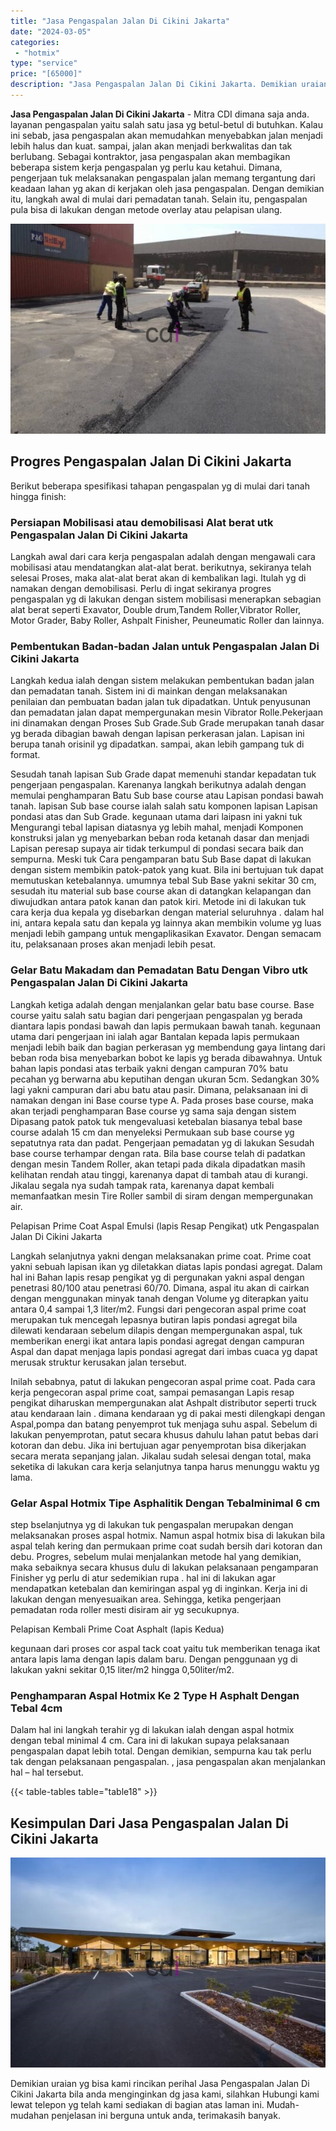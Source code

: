 ```yaml
---
title: "Jasa Pengaspalan Jalan Di Cikini Jakarta"
date: "2024-03-05"
categories:
 - "hotmix"
type: "service"
price: "[65000]"
description: "Jasa Pengaspalan Jalan Di Cikini Jakarta. Demikian uraian yg bisa kami rincikan perihal Jasa Pengaspalan Jalan Di Cikini Jakarta bila anda menginginkan dg ja..."
---
```


**Jasa Pengaspalan Jalan Di Cikini Jakarta** - Mitra CDI dimana saja anda. layanan pengaspalan yaitu salah satu jasa yg betul-betul di butuhkan. Kalau ini sebab, jasa pengaspalan akan memudahkan menyebabkan jalan menjadi lebih halus dan kuat. sampai, jalan akan menjadi berkwalitas dan tak berlubang. Sebagai kontraktor, jasa pengaspalan akan membagikan beberapa sistem kerja pengaspalan yg perlu kau ketahui. Dimana, pengerjaan tuk melaksanakan pengaspalan jalan memang tergantung dari keadaan lahan yg akan di kerjakan oleh jasa pengaspalan. Dengan demikian itu, langkah awal di mulai dari pemadatan tanah. Selain itu, pengaspalan pula bisa di lakukan dengan metode overlay atau pelapisan ulang.

![Jasa Pengaspalan Jalan Di Cikini Jakarta](/images/hotmix/jasa-hotmix-aspal-15.jpg)

## Progres Pengaspalan Jalan Di Cikini Jakarta

Berikut beberapa spesifikasi tahapan pengaspalan yg di mulai dari tanah hingga finish:

### Persiapan Mobilisasi atau demobilisasi Alat berat utk Pengaspalan Jalan Di Cikini Jakarta

Langkah awal dari cara kerja pengaspalan adalah dengan mengawali cara mobilisasi atau mendatangkan alat-alat berat. berikutnya, sekiranya telah selesai Proses, maka alat-alat berat akan di kembalikan lagi. Itulah yg di namakan dengan demobilisasi. Perlu di ingat sekiranya progres pengaspalan yg di lakukan dengan sistem mobilisasi menerapkan sebagian alat berat seperti Exavator, Double drum,Tandem Roller,Vibrator Roller, Motor Grader, Baby Roller, Ashpalt Finisher, Peuneumatic Roller dan lainnya.

### Pembentukan Badan-badan Jalan untuk Pengaspalan Jalan Di Cikini Jakarta

Langkah kedua ialah dengan sistem melakukan pembentukan badan jalan dan pemadatan tanah. Sistem ini di mainkan dengan melaksanakan penilaian dan pembuatan badan jalan tuk dipadatkan. Untuk penyusunan dan pemadatan jalan dapat mempergunakan mesin Vibrator Rolle.Pekerjaan ini dinamakan dengan Proses Sub Grade.Sub Grade merupakan tanah dasar yg berada dibagian bawah dengan lapisan perkerasan jalan. Lapisan ini berupa tanah orisinil yg dipadatkan. sampai, akan lebih gampang tuk di format.

Sesudah tanah lapisan Sub Grade dapat memenuhi standar kepadatan tuk pengerjaan pengaspalan. Karenanya langkah berikutnya adalah dengan memulai penghamparan Batu Sub base course atau Lapisan pondasi bawah tanah. lapisan Sub base course ialah salah satu komponen lapisan Lapisan pondasi atas dan Sub Grade. kegunaan utama dari laipasn ini yakni tuk Mengurangi tebal lapisan diatasnya yg lebih mahal, menjadi Komponen konstruksi jalan yg menyebarkan beban roda ketanah dasar dan menjadi Lapisan peresap supaya air tidak terkumpul di pondasi secara baik dan sempurna. Meski tuk Cara pengamparan batu Sub Base dapat di lakukan dengan sistem membikin patok-patok yang kuat. Bila ini bertujuan tuk dapat memutuskan ketebalannya. umumnya tebal Sub Base yakni sekitar 30 cm, sesudah itu material sub base course akan di datangkan kelapangan dan diwujudkan antara patok kanan dan patok kiri. Metode ini di lakukan tuk cara kerja dua kepala yg disebarkan dengan material seluruhnya . dalam hal ini, antara kepala satu dan kepala yg lainnya akan membikin volume yg luas menjadi lebih gampang untuk mengaplikasikan Exavator. Dengan semacam itu, pelaksanaan proses akan menjadi lebih pesat.

### Gelar Batu Makadam dan Pemadatan Batu Dengan Vibro utk Pengaspalan Jalan Di Cikini Jakarta

Langkah ketiga adalah dengan menjalankan gelar batu base course. Base course yaitu salah satu bagian dari pengerjaan pengaspalan yg berada diantara lapis pondasi bawah dan lapis permukaan bawah tanah. kegunaan utama dari pengerjaan ini ialah agar Bantalan kepada lapis permukaan menjadi lebih baik dan bagian perkerasan yg membendung gaya lintang dari beban roda bisa menyebarkan bobot ke lapis yg berada dibawahnya. Untuk bahan lapis pondasi atas terbaik yakni dengan campuran 70% batu pecahan yg berwarna abu keputihan dengan ukuran 5cm. Sedangkan 30% lagi yakni campuran dari abu batu atau pasir. Dimana, pelaksanaan ini di namakan dengan ini Base course type A. Pada proses base course, maka akan terjadi penghamparan Base course yg sama saja dengan sistem Dipasang patok patok tuk mengevaluasi ketebalan biasanya tebal base course adalah 15 cm dan menyeleksi Permukaan sub base course yg sepatutnya rata dan padat. Pengerjaan pemadatan yg di lakukan Sesudah base course terhampar dengan rata. Bila base course telah di padatkan dengan mesin Tandem Roller, akan tetapi pada dikala dipadatkan masih kelihatan rendah atau tinggi, karenanya dapat di tambah atau di kurangi. Jikalau segala nya sudah tampak rata, karenanya dapat kembali memanfaatkan mesin Tire Roller sambil di siram dengan mempergunakan air.

Pelapisan Prime Coat Aspal Emulsi (lapis Resap Pengikat) utk Pengaspalan Jalan Di Cikini Jakarta

Langkah selanjutnya yakni dengan melaksanakan prime coat. Prime coat yakni sebuah lapisan ikan yg diletakkan diatas lapis pondasi agregat. Dalam hal ini Bahan lapis resap pengikat yg di pergunakan yakni aspal dengan penetrasi 80/100 atau penetrasi 60/70. Dimana, aspal itu akan di cairkan dengan menggunakan minyak tanah dengan Volume yg diterapkan yaitu antara 0,4 sampai 1,3 liter/m2. Fungsi dari pengecoran aspal prime coat merupakan tuk mencegah lepasnya butiran lapis pondasi agregat bila dilewati kendaraan sebelum dilapis dengan mempergunakan aspal, tuk memberikan energi ikat antara lapis pondasi agregat dengan campuran Aspal dan dapat menjaga lapis pondasi agregat dari imbas cuaca yg dapat merusak struktur kerusakan jalan tersebut.

Inilah sebabnya, patut di lakukan pengecoran aspal prime coat. Pada cara kerja pengecoran aspal prime coat, sampai pemasangan Lapis resap pengikat diharuskan mempergunakan alat Ashpalt distributor seperti truck atau kendaraan lain . dimana kendaraan yg di pakai mesti dilengkapi dengan Aspal,pompa dan batang penyemprot tuk menjaga suhu aspal. Sebelum di lakukan penyemprotan, patut secara khusus dahulu lahan patut bebas dari kotoran dan debu. Jika ini bertujuan agar penyemprotan bisa dikerjakan secara merata sepanjang jalan. Jikalau sudah selesai dengan total, maka seketika di lakukan cara kerja selanjutnya tanpa harus menunggu waktu yg lama.

### Gelar Aspal Hotmix Tipe Asphalitik Dengan Tebalminimal 6 cm

step bselanjutnya yg di lakukan tuk pengaspalan merupakan dengan melaksanakan proses aspal hotmix. Namun aspal hotmix bisa di lakukan bila aspal telah kering dan permukaan prime coat sudah bersih dari kotoran dan debu. Progres, sebelum mulai menjalankan metode hal yang demikian, maka sebaiknya secara khusus dulu di lakukan pelaksanaan pengamparan Finisher yg perlu di atur sedemikian rupa . hal ini di lakukan agar mendapatkan ketebalan dan kemiringan aspal yg di inginkan. Kerja ini di lakukan dengan menyesuaikan area. Sehingga, ketika pengerjaan pemadatan roda roller mesti disiram air yg secukupnya.

Pelapisan Kembali Prime Coat Asphalt (lapis Kedua)

kegunaan dari proses cor aspal tack coat yaitu tuk memberikan tenaga ikat antara lapis lama dengan lapis dalam baru. Dengan penggunaan yg di lakukan yakni sekitar 0,15 liter/m2 hingga 0,50liter/m2.

### Penghamparan Aspal Hotmix Ke 2 Type H Asphalt Dengan Tebal 4cm

Dalam hal ini langkah terahir yg di lakukan ialah dengan aspal hotmix dengan tebal minimal 4 cm. Cara ini di lakukan supaya pelaksanaan pengaspalan dapat lebih total. Dengan demikian, sempurna kau tak perlu tak dengan pelaksanaan pengaspalan. , jasa pengaspalan akan menjalankan hal – hal tersebut.

{{< table-tables table="table18" >}}

## Kesimpulan Dari Jasa Pengaspalan Jalan Di Cikini Jakarta

![Jasa Pengaspalan Jalan Di Cikini Jakarta](/images/hotmix/jasa-hotmix-aspal-30.jpg)

Demikian uraian yg bisa kami rincikan perihal Jasa Pengaspalan Jalan Di Cikini Jakarta bila anda menginginkan dg jasa kami, silahkan Hubungi kami lewat telepon yg telah kami sediakan di bagian atas laman ini. Mudah-mudahan penjelasan ini berguna untuk anda, terimakasih banyak.

